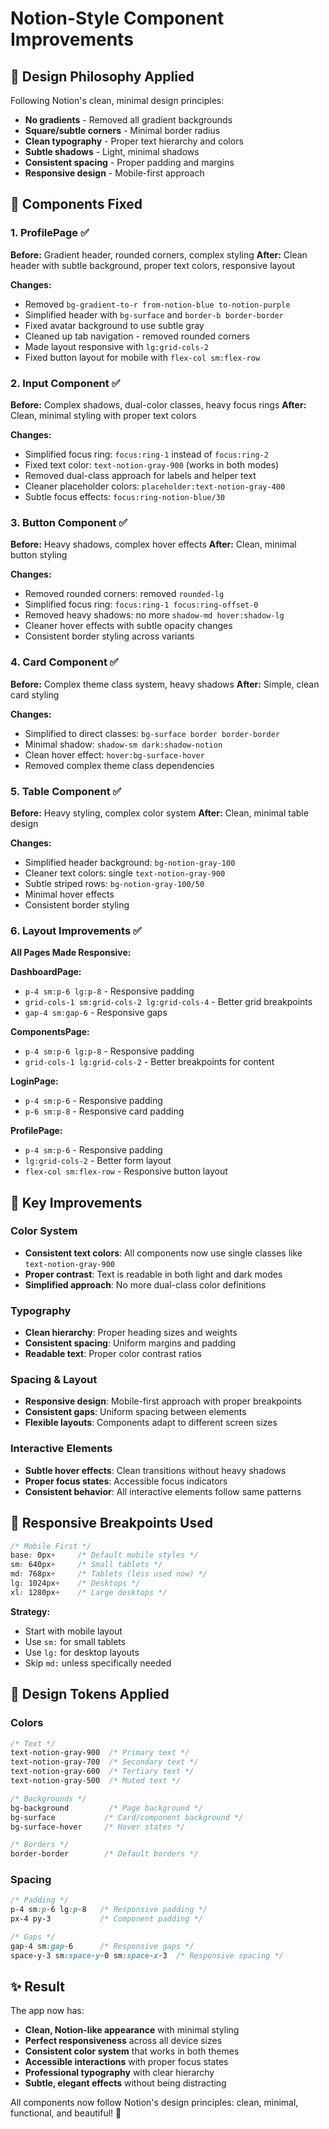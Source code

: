 # Notion-Style Component Improvements

## 🎨 **Design Philosophy Applied**

Following Notion's clean, minimal design principles:
- **No gradients** - Removed all gradient backgrounds
- **Square/subtle corners** - Minimal border radius
- **Clean typography** - Proper text hierarchy and colors
- **Subtle shadows** - Light, minimal shadows
- **Consistent spacing** - Proper padding and margins
- **Responsive design** - Mobile-first approach

## 🔧 **Components Fixed**

### 1. **ProfilePage** ✅
**Before:** Gradient header, rounded corners, complex styling
**After:** Clean header with subtle background, proper text colors, responsive layout

**Changes:**
- Removed `bg-gradient-to-r from-notion-blue to-notion-purple`
- Simplified header with `bg-surface` and `border-b border-border`
- Fixed avatar background to use subtle gray
- Cleaned up tab navigation - removed rounded corners
- Made layout responsive with `lg:grid-cols-2`
- Fixed button layout for mobile with `flex-col sm:flex-row`

### 2. **Input Component** ✅
**Before:** Complex shadows, dual-color classes, heavy focus rings
**After:** Clean, minimal styling with proper text colors

**Changes:**
- Simplified focus ring: `focus:ring-1` instead of `focus:ring-2`
- Fixed text color: `text-notion-gray-900` (works in both modes)
- Removed dual-class approach for labels and helper text
- Cleaner placeholder colors: `placeholder:text-notion-gray-400`
- Subtle focus effects: `focus:ring-notion-blue/30`

### 3. **Button Component** ✅
**Before:** Heavy shadows, complex hover effects
**After:** Clean, minimal button styling

**Changes:**
- Removed rounded corners: removed `rounded-lg`
- Simplified focus ring: `focus:ring-1 focus:ring-offset-0`
- Removed heavy shadows: no more `shadow-md hover:shadow-lg`
- Cleaner hover effects with subtle opacity changes
- Consistent border styling across variants

### 4. **Card Component** ✅
**Before:** Complex theme class system, heavy shadows
**After:** Simple, clean card styling

**Changes:**
- Simplified to direct classes: `bg-surface border border-border`
- Minimal shadow: `shadow-sm dark:shadow-notion`
- Clean hover effect: `hover:bg-surface-hover`
- Removed complex theme class dependencies

### 5. **Table Component** ✅
**Before:** Heavy styling, complex color system
**After:** Clean, minimal table design

**Changes:**
- Simplified header background: `bg-notion-gray-100`
- Cleaner text colors: single `text-notion-gray-900`
- Subtle striped rows: `bg-notion-gray-100/50`
- Minimal hover effects
- Consistent border styling

### 6. **Layout Improvements** ✅
**All Pages Made Responsive:**

**DashboardPage:**
- `p-4 sm:p-6 lg:p-8` - Responsive padding
- `grid-cols-1 sm:grid-cols-2 lg:grid-cols-4` - Better grid breakpoints
- `gap-4 sm:gap-6` - Responsive gaps

**ComponentsPage:**
- `p-4 sm:p-6 lg:p-8` - Responsive padding
- `grid-cols-1 lg:grid-cols-2` - Better breakpoints for content

**LoginPage:**
- `p-4 sm:p-6` - Responsive padding
- `p-6 sm:p-8` - Responsive card padding

**ProfilePage:**
- `p-4 sm:p-6` - Responsive padding
- `lg:grid-cols-2` - Better form layout
- `flex-col sm:flex-row` - Responsive button layout

## 🎯 **Key Improvements**

### **Color System**
- **Consistent text colors**: All components now use single classes like `text-notion-gray-900`
- **Proper contrast**: Text is readable in both light and dark modes
- **Simplified approach**: No more dual-class color definitions

### **Typography**
- **Clean hierarchy**: Proper heading sizes and weights
- **Consistent spacing**: Uniform margins and padding
- **Readable text**: Proper color contrast ratios

### **Spacing & Layout**
- **Responsive design**: Mobile-first approach with proper breakpoints
- **Consistent gaps**: Uniform spacing between elements
- **Flexible layouts**: Components adapt to different screen sizes

### **Interactive Elements**
- **Subtle hover effects**: Clean transitions without heavy shadows
- **Proper focus states**: Accessible focus indicators
- **Consistent behavior**: All interactive elements follow same patterns

## 📱 **Responsive Breakpoints Used**

```css
/* Mobile First */
base: 0px+     /* Default mobile styles */
sm: 640px+     /* Small tablets */
md: 768px+     /* Tablets (less used now) */
lg: 1024px+    /* Desktops */
xl: 1280px+    /* Large desktops */
```

**Strategy:**
- Start with mobile layout
- Use `sm:` for small tablets
- Use `lg:` for desktop layouts
- Skip `md:` unless specifically needed

## 🎨 **Design Tokens Applied**

### **Colors**
```css
/* Text */
text-notion-gray-900  /* Primary text */
text-notion-gray-700  /* Secondary text */
text-notion-gray-600  /* Tertiary text */
text-notion-gray-500  /* Muted text */

/* Backgrounds */
bg-background         /* Page background */
bg-surface           /* Card/component background */
bg-surface-hover     /* Hover states */

/* Borders */
border-border        /* Default borders */
```

### **Spacing**
```css
/* Padding */
p-4 sm:p-6 lg:p-8   /* Responsive padding */
px-4 py-3           /* Component padding */

/* Gaps */
gap-4 sm:gap-6      /* Responsive gaps */
space-y-3 sm:space-y-0 sm:space-x-3  /* Responsive spacing */
```

## ✨ **Result**

The app now has:
- **Clean, Notion-like appearance** with minimal styling
- **Perfect responsiveness** across all device sizes
- **Consistent color system** that works in both themes
- **Accessible interactions** with proper focus states
- **Professional typography** with clear hierarchy
- **Subtle, elegant effects** without being distracting

All components now follow Notion's design principles: clean, minimal, functional, and beautiful! 🎉